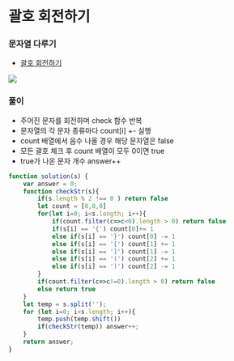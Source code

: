 
# 괄호 회전하기

### 문자열 다루기
  - [괄호 회전하기](https://programmers.co.kr/learn/courses/30/lessons/76502#)

  <img src="https://user-images.githubusercontent.com/62092665/138599503-b5d19529-b33a-4030-9046-d5b6372f8cb0.png">



### 풀이
  - 주어진 문자를 회전하며 check 함수 반복
  - 문자열의 각 문자 종류마다 count[i] +- 실행
  - count 배열에서 음수 나올 경우 해당 문자열은 false
  - 모든 괄호 체크 후 count 배열이 모두 0이면 true
  - true가 나온 문자 개수 answer++

```javascript
function solution(s) {
    var answer = 0;
    function checkStr(s){
        if(s.length % 2 !== 0 ) return false
        let count = [0,0,0]
        for(let i=0; i<s.length; i++){
            if(count.filter(c=>c<0).length > 0) return false
            if(s[i] == '{') count[0]+= 1
            else if(s[i] == '}') count[0] -= 1
            else if(s[i] == '[') count[1] += 1
            else if(s[i] == ']') count[1] -= 1
            else if(s[i] == '(') count[2] += 1
            else if(s[i] == ')') count[2] -= 1
        }
        if(count.filter(c=>c!=0).length > 0) return false
        else return true
    }
    let temp = s.split('');
    for (let i=0; i<s.length; i++){
        temp.push(temp.shift())
        if(checkStr(temp)) answer++;
    }
    return answer;
}
```

